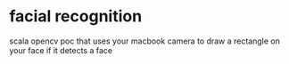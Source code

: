 # facial recognition

scala opencv poc that uses your macbook camera to draw a rectangle on your face if it detects a face